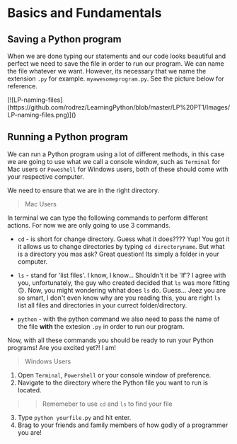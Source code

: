 Basics and Fundamentals
=======================

Saving a Python program
-----------------------
When we are done typing our statements and our code looks beautiful and perfect we need to save the file in order to run our program.
We can name the file whatever we want. However, its necessary that we name the extension `.py` for example. `myawesomeprogram.py`. See the picture below for reference.

<div style="margin:auto">
[![LP-naming-files](https://github.com/rodrez/LearningPython/blob/master/LP%20PT1/Images/LP-naming-files.png)]()
</div>

Running a Python program
------------------------

We can run a Python program using a lot of different methods, in this case we are going to use what we call a console window, such as `Terminal` for Mac users or `Poweshell` for Windows users, both of these should come with your respective computer.

We need to ensure that we are in the right directory.

> Mac Users

In terminal we can type the following commands to perform different actions. For now we are only going to use 3 commands.

- `cd` - is short for change directory. Guess what it does???? Yup! You got it it allows us to change directories by typing `cd directoryname`. But what is a directory you mas ask? Great question! Its simply a folder in your computer.

- `ls` - stand for 'list files'. I know, I know... Shouldn't it be 'lf'? I agree with you, unfortunately, the guy who created decided that `ls` was more fitting 🙃. Now, you might wondering whhat does `ls` do. Guess... Jeez you are so smart, I don't even know why are you reading this, you are right `ls` list all files and directories in your currect folder/directory.

- `python` - with the python command we also need to pass the name of the file **with** the extesion `.py` in order to run our program.

Now, with all these commands you should be ready to run your Python programs! Are you excited yet?! I am!

> Windows Users 



1. Open `Terminal`, `Powershell` or your console window of preference.
2. Navigate to the directory where the Python file you want to run is located.
>> Rememeber to use `cd` and `ls` to find your file
3. Type `python yourfile.py` and hit enter.
4. Brag to your friends and family members of how godly of a programmer you are!
